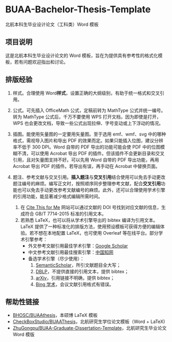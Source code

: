 # BUAA-Bachelor-Thesis-Template
北航本科生毕业设计论文（工科类）Word 模板

## 项目说明
这是北航本科生毕业设计论文的 Word 模板，旨在为提供具有参考性的格式化模板，若有问题欢迎指出和讨论。

## 排版经验
1. 样式。合理使用 Word**样式**，设置正确的大纲级别，有助于统一格式和交叉引用。

2. 公式。可先插入 OfficeMath 公式，定稿前转为 MathType 公式并统一编号。转为 MathType 公式后，千万不要使用 WPS 打开文档，因为即使是打开，WPS 也会更改文档，导致一些公式出现拉伸、字号变动或上下浮动的情况。

3. 插图。能使用矢量图的一定要用矢量图。至于选用 emf、wmf、svg 中的哪种格式，需视导入图片和导出 PDF 的效果而定。如果只能插入位图，建议分辨率不低于 300 DPI。Word 自带的 PDF 导出的功能可能会使 PDF 中的位图模糊不清，可以使用 Acrobat 导出 PDF 的插件。但该插件不会更新目录和交叉引用，且对矢量图支持不好。可以先用 Word 自带的 PDF 导出功能，再用 Acrobat 导出 PDF 的插件。若导出有误，再手动在 Acrobat 中替换页面。

4. 题注、参考文献与交叉引用。**插入题注**与**交叉引用**结合使用可以免去手动更改题注编号的麻烦。编写正文时，按照顺序同步整理参考文献，配合**交叉引用**功能也可以免去手动更改参考文献编号的麻烦。此外，还可以合理使用学术引擎的引用功能，能显著减少格式编辑所需时间。
   1. 在 [Cite This for Me](https://www.citethisforme.com/) 网站可以通过文献的 DOI 号找到对应文献的信息，生成符合 GB/T 7714-2015 标准的引用文本。
   2. 若熟悉 LaTeX，也可以将从学术引擎导出的 bibtex 编译为引用文本。LaTeX 提供了一种标准化的排版方法，使用预设模板可获得方便的编辑体验。若不想在本地配置 LaTeX，也可使用 Overleaf 等在线平台。部分学术引擎参考：
      - 外文参考文献引用最佳学术引擎：[Google Scholar](https://scholar.google.com)
      - 中文参考文献引用最佳搜索引擎：[中国知网](https://cnki.net)
      - 备选学术引擎（尽少使用）：
        1. [SemanticScholar](https://www.semanticscholar.org/)，所引文献题目全大写；
        2. [DBLP](https://dblp.uni-trier.de/)，不提供直接的引用文本，提供 bibtex；
        3. [arXiv](https://arxiv.org/)，引用链接不明确，提供 bibtex；
        4. [Bing 学术](https://cn.bing.com/academic/)，会议文献引用格式有错误。

## 帮助性链接
- [BHOSC/BUAAthesis](https://github.com/BHOSC/BUAAthesis)，本硕博 LaTeX 模板
- [CheckBoxStudio/BUAAThesis](https://github.com/CheckBoxStudio/BUAAThesis)，北航研究生学位论文模板（Word + LaTeX)
- [ZhuGongpu/BUAA-Graduate-Dissertation-Template](https://github.com/ZhuGongpu/BUAA-Graduate-Dissertation-Template)，北航研究生毕业论文 Word 模版
